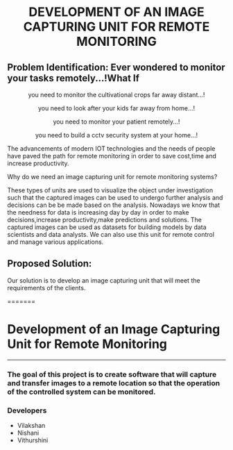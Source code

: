 <h1 align="center"> DEVELOPMENT OF AN IMAGE CAPTURING UNIT FOR REMOTE MONITORING</h1>

## Problem Identification: Ever wondered to monitor your tasks remotely...!What If

<p align="center">you need to monitor the cultivational crops far away distant...!</p>
<p align="center">you need to look after your kids far away from home...!</p>
<p align="center">you need to monitor your patient remotely...!</p>
<p align="center">you need to build a cctv security system at your home...!</p>
          
<p>The advancements of modern IOT technologies and the needs of people have paved the path for remote monitoring in order to save cost,time and increase productivity.
  
  Why do we need an image capturing unit for remote monitoring systems?
  
  These types of units are used to visualize the object under investigation such that the captured images can be used to undergo further analysis and decisions can be be made based on the analysis.
  Nowadays we know that the needness for data is increasing day by day  in order to make decisions,increase productivity,make predictions and solutions. The captured images can be used as datasets for building models by data scientists and data analysts.
  We can also use this unit for remote control and manage various applications.
  
  ## Proposed Solution:
  
  <p>Our solution is to develop an image capturing unit that will meet the requirements of the clients.</p>
  
=======
# Development of an Image Capturing Unit for Remote Monitoring
___

### The goal of this project is to create software that will capture and transfer images to a remote location so that the operation of the controlled system can be monitored.

### Developers

- Vilakshan
- Nishani
- Vithurshini


